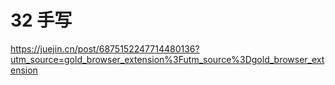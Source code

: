 # 32 手写
https://juejin.cn/post/6875152247714480136?utm_source=gold_browser_extension%3Futm_source%3Dgold_browser_extension
